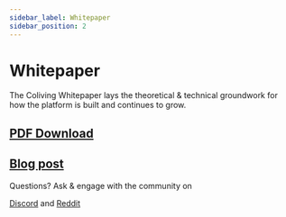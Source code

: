 ```yaml
---
sidebar_label: Whitepaper
sidebar_position: 2
---
```


# Whitepaper

The Coliving Whitepaper lays the theoretical & technical groundwork for how the platform is built and continues to grow.

## [PDF Download](https://whitepaper.coliving.lol)
## [Blog post](https://blog.coliving.lol/posts/the-coliving-white-paper-a-decentralized-community-owned-music-sharing-protocol)

Questions? Ask & engage with the community on

[Discord](https://discord.com/invite/coliving) and [Reddit](https://www.reddit.com/r/coliving/)